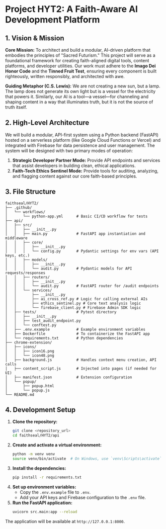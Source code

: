 # Project HYT2: A Faith-Aware AI Development Platform

## 1. Vision & Mission

**Core Mission:** To architect and build a modular, AI-driven platform that embodies the principles of "Sacred Futurism." This project will serve as a foundational framework for creating faith-aligned digital tools, content platforms, and developer utilities. Our work must adhere to the **Imago Dei Honor Code** and the **Tinned Fruit Test**, ensuring every component is built righteously, written responsibly, and architected with awe.

**Guiding Metaphor (C.S. Lewis):** We are not creating a new sun, but a lamp. The lamp does not generate its own light but is a vessel for the electricity that powers it. Similarly, our AI is a tool—a vessel—for channeling and shaping content in a way that illuminates truth, but it is not the source of truth itself.

## 2. High-Level Architecture

We will build a modular, API-first system using a Python backend (FastAPI) hosted on a serverless platform (like Google Cloud Functions or Vercel) and integrated with Firebase for data persistence and user management. The system will be designed with two primary modes of operation:

1.  **Strategic Developer Partner Mode:** Provide API endpoints and services that assist developers in building clean, ethical applications.
2.  **Faith-Tech Ethics Sentinel Mode:** Provide tools for auditing, analyzing, and flagging content against our core faith-based principles.

## 3. File Structure

```
faithseal/HYT2/
├── .github/
│   └── workflows/
│       └── python-app.yml      # Basic CI/CD workflow for tests
├── api/
│   ├── src/
│   │   ├── __init__.py
│   │   ├── main.py             # FastAPI app instantiation and middleware
│   │   ├── core/
│   │   │   ├── __init__.py
│   │   │   └── config.py       # Pydantic settings for env vars (API keys, etc.)
│   │   ├── models/
│   │   │   ├── __init__.py
│   │   │   └── audit.py        # Pydantic models for API requests/responses
│   │   ├── routers/
│   │   │   ├── __init__.py
│   │   │   └── audit.py        # FastAPI router for /audit endpoints
│   │   └── services/
│   │       ├── __init__.py
│   │       ├── ai_cross_ref.py # Logic for calling external AIs
│   │       ├── ethics_sentinel.py # Core text analysis logic
│   │       └── firebase_client.py # Firebase Admin SDK logic
│   ├── tests/                  # Pytest directory
│   │   ├── __init__.py
│   │   ├── test_audit_endpoint.py
│   │   └── conftest.py
│   ├── .env.example            # Example environment variables
│   ├── Dockerfile              # To containerize the FastAPI app
│   └── requirements.txt        # Python dependencies
├── chrome-extension/
│   ├── icons/
│   │   ├── icon16.png
│   │   └── icon48.png
│   ├── background.js           # Handles context menu creation, API calls
│   ├── content_script.js       # Injected into pages (if needed for UI)
│   ├── manifest.json           # Extension configuration
│   └── popup/
│       ├── popup.html
│       └── popup.js
└── README.md
```

## 4. Development Setup

1.  **Clone the repository:**
    ```bash
    git clone <repository_url>
    cd faithseal/HYT2/api
    ```
2.  **Create and activate a virtual environment:**
    ```bash
    python -m venv venv
    source venv/bin/activate  # On Windows, use `venv\Scripts\activate`
    ```
3.  **Install the dependencies:**
    ```bash
    pip install -r requirements.txt
    ```
4.  **Set up environment variables:**
    -   Copy the `.env.example` file to `.env`.
    -   Add your API keys and Firebase configuration to the `.env` file.
5.  **Run the FastAPI application:**
    ```bash
    uvicorn src.main:app --reload
    ```
The application will be available at `http://127.0.0.1:8000`.
